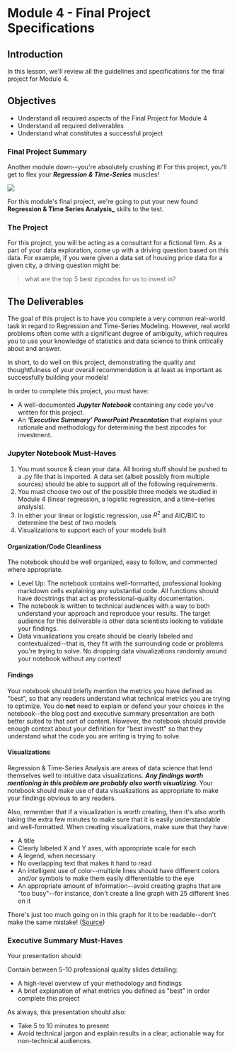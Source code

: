 
# Module 4 -  Final Project Specifications

## Introduction

In this lesson, we'll review all the guidelines and specifications for the final project for Module 4.

## Objectives

* Understand all required aspects of the Final Project for Module 4
* Understand all required deliverables
* Understand what constitutes a successful project

### Final Project Summary

Another module down--you're absolutely crushing it! For this project, you'll get to flex your **_Regression & Time-Series_** muscles!

<img src='https://raw.githubusercontent.com/learn-co-curriculum/dsc-mod-4-project/master/images/timegif.gif'>

For this module's final project, we're going to put your new found **Regression & Time Series Analysis_** skills to the test.

### The Project

For this project, you will be acting as a consultant for a fictional firm. As a part of your data exploration, come up with a driving question based on this data.  For example, if you were given a data set of housing price data for a given city, a driving question might be:

> what are the top 5 best zipcodes for us to invest in?


## The Deliverables

The goal of this project is to have you complete a very common real-world task in regard to Regression and Time-Series Modeling. However, real world problems often come with a significant degree of ambiguity, which requires you to use your knowledge of statistics and data science to think critically about and answer.

In short, to do well on this project, demonstrating the quality and thoughtfulness of your overall recommendation is at least as important as successfully building your models!

In order to complete this project, you must have:

* A well-documented **_Jupyter Notebook_** containing any code you've written for this project.
* An **_'Executive Summary' PowerPoint Presentation_** that explains your rationale and methodology for determining the best zipcodes for investment.


### Jupyter Notebook Must-Haves

1. You must source & clean your data.  All boring stuff should be pushed to a .py file that is imported.  A data set (albeit possibly from multiple sources) should be able to support all of the following requirements.
2. You must choose two out of the possible three models we studied in Module 4 (linear regression, a logistic regression, and a time-series analysis).
3. In either your linear or logistic regression, use $R^2$ and AIC/BIC to determine the best of two models
4. Visualizations to support each of your models built

#### Organization/Code Cleanliness

The notebook should be well organized, easy to follow, and commented where appropriate.

* Level Up: The notebook contains well-formatted, professional looking markdown cells explaining any substantial code. All functions should have docstrings that act as professional-quality documentation.
* The notebook is written to technical audiences with a way to both understand your approach and reproduce your results. The target audience for this deliverable is other data scientists looking to validate your findings.
* Data visualizations you create should be clearly labeled and contextualized--that is, they fit with the surrounding code or problems you're trying to solve. No dropping data visualizations randomly around your notebook without any context!

#### Findings

Your notebook should briefly mention the metrics you have defined as "best", so that any readers understand what technical metrics you are trying to optimize. You do **not** need to explain or defend your your choices in the notebook--the blog post and executive summary presentation are both better suited to that sort of content. However, the notebook should provide enough context about your definition for "best investt" so that they understand what the code you are writing is trying to solve.

#### Visualizations

Regression & Time-Series Analysis are areas of data science that lend themselves well to intuitive data visualizations. **_Any findings worth mentioning in this problem are probably also worth visualizing_**. Your notebook should make use of data visualizations as appropriate to make your findings obvious to any readers.

Also, remember that if a visualization is worth creating, then it's also worth taking the extra few minutes to make sure that it is easily understandable and well-formatted. When creating visualizations, make sure that they have:

* A title
* Clearly labeled X and Y axes, with appropriate scale for each
* A legend, when necessary
* No overlapping text that makes it hard to read
* An intelligent use of color--multiple lines should have different colors and/or symbols to make them easily differentiable to the eye
* An appropriate amount of information--avoid creating graphs that are "too busy"--for instance, don't create a line graph with 25 different lines on it

There's just too much going on in this graph for it to be readable--don't make the same mistake! (<a href='http://genywealth.com/wp-content/uploads/2010/03/line-graph.php_.png'>Source</a>)</center>

### Executive Summary Must-Haves

Your presentation should:

Contain between 5-10 professional quality slides detailing:

* A high-level overview of your methodology and findings
* A brief explanation of what metrics you defined as "best" in order complete this project

As always, this presentation should also:

* Take 5 to 10 minutes to present
* Avoid technical jargon and explain results in a clear, actionable way for non-technical audiences.
